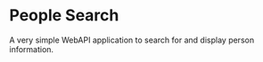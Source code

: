 People Search
=============

A very simple WebAPI application to search for and display person information.